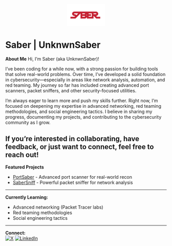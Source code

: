 <p align="center">
  <img src="saberlogo.png" width="120" alt="SABER logo"/>
</p>

# Saber | UnknwnSaber

**About Me**
Hi, I’m Saber (aka UnknwnSaber)!

I’ve been coding for a while now, with a strong passion for building tools that solve real-world problems. Over time, I’ve developed a solid foundation in cybersecurity—especially in areas like network analysis, automation, and red teaming. My journey so far has included creating advanced port scanners, packet sniffers, and other security-focused utilities.

I’m always eager to learn more and push my skills further. Right now, I’m focused on deepening my expertise in advanced networking, red teaming methodologies, and social engineering tactics. I believe in sharing my progress, documenting my projects, and contributing to the cybersecurity community as I grow.

If you’re interested in collaborating, have feedback, or just want to connect, feel free to reach out!
---

**Featured Projects**
- [PortSaber](https://github.com/unknwnsaber/portsaber) - Advanced port scanner for real-world recon
- [SaberSniff](https://github.com/unknwnsaber/sabersniff) - Powerful packet sniffer for network analysis

---
**Currently Learning:**  
- Advanced networking (Packet Tracer labs)  
- Red teaming methodologies  
- Social engineering tactics

---
**Connect:**  
[![X](https://img.shields.io/badge/X-1A73E8?style=flat&logo=twitter&logoColor=white)](https://x.com/yourhandle)
[![LinkedIn](https://img.shields.io/badge/LinkedIn-4B4B4B?style=flat&logo=linkedin&logoColor=white)](https://linkedin.com/in/yourprofile)
